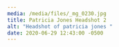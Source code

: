```yaml
---
media: /media/files/_mg_0230.jpg
title: Patricia Jones Headshot 2
alt: "Headshot of patricia jones "
date: 2020-06-29 12:43:00 -0500
---
```

